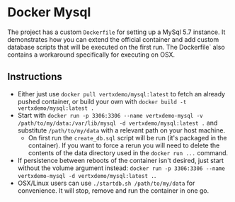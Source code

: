 # Docker Mysql
The project has a custom `Dockerfile` for setting up a MySql 5.7 instance. It demonstrates how you can extend the official
container and add custom database scripts that will be executed on the first run. The Dockerfile` also contains a workaround
specifically for executing on OSX.

## Instructions

  * Either just use `docker pull vertxdemo/mysql:latest` to fetch an already pushed container, or build your own 
  with `docker build -t vertxdemo/mysql:latest .`
  * Start with `docker run -p 3306:3306 --name vertxdemo-mysql -v /path/to/my/data:/var/lib/mysql -d vertxdemo/mysql:latest .`
  and substitute `/path/to/my/data` with a relevant path on your host machine.
    * On first run the `create_db.sql` script will be run (it's packaged in the container). If you want to force a rerun
    you will need to delete the contents of the data directory used in the `docker run ...` command.
  * If persistence between reboots of the container isn't desired, just start without the volume argument instead:
  `docker run -p 3306:3306 --name vertxdemo-mysql -d vertxdemo/mysql:latest .`.
  * OSX/Linux users can use `./startdb.sh /path/to/my/data` for convenience. It will stop, remove and run the container in one go.